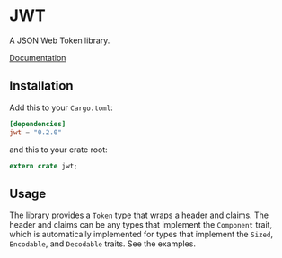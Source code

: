 # JWT

A JSON Web Token library.

[Documentation](http://mikkyang.github.io/rust-jwt/doc/jwt/index.html)

## Installation

Add this to your `Cargo.toml`:

```toml
[dependencies]
jwt = "0.2.0"
```

and this to your crate root:
```rust
extern crate jwt;
```

## Usage

The library provides a `Token` type that wraps a header and claims. The header
and claims can be any types that implement the `Component` trait, which is
automatically implemented for types that implement the `Sized`, `Encodable`,
and `Decodable` traits. See the examples.
